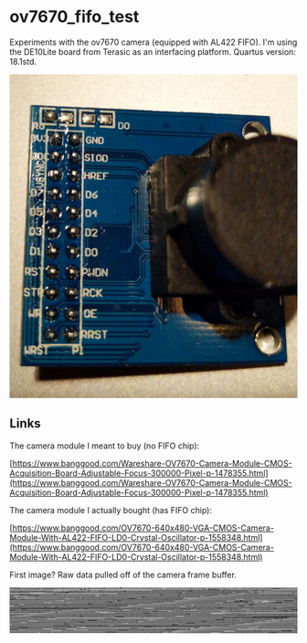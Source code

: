 # ov7670_fifo_test
Experiments with the ov7670 camera (equipped with AL422 FIFO). I'm using the DE10Lite board from Terasic as an
interfacing platform. Quartus version: 18.1std.

![alt text](https://github.com/aaronferrucci/ov7670_fifo_test/blob/master/images/ov7670.jpg "JPG image")

## Links
The camera module I meant to buy (no FIFO chip):

[https://www.banggood.com/Wareshare-OV7670-Camera-Module-CMOS-Acquisition-Board-Adjustable-Focus-300000-Pixel-p-1478355.html](https://www.banggood.com/Wareshare-OV7670-Camera-Module-CMOS-Acquisition-Board-Adjustable-Focus-300000-Pixel-p-1478355.html)

The camera module I actually bought (has FIFO chip):

[https://www.banggood.com/OV7670-640x480-VGA-CMOS-Camera-Module-With-AL422-FIFO-LD0-Crystal-Oscillator-p-1558348.html](https://www.banggood.com/OV7670-640x480-VGA-CMOS-Camera-Module-With-AL422-FIFO-LD0-Crystal-Oscillator-p-1558348.html)

First image? Raw data pulled off of the camera frame buffer.

![alt text](https://github.com/aaronferrucci/ov7670_fifo_test/blob/master/view/out.png "PNG image of raw camera data")

